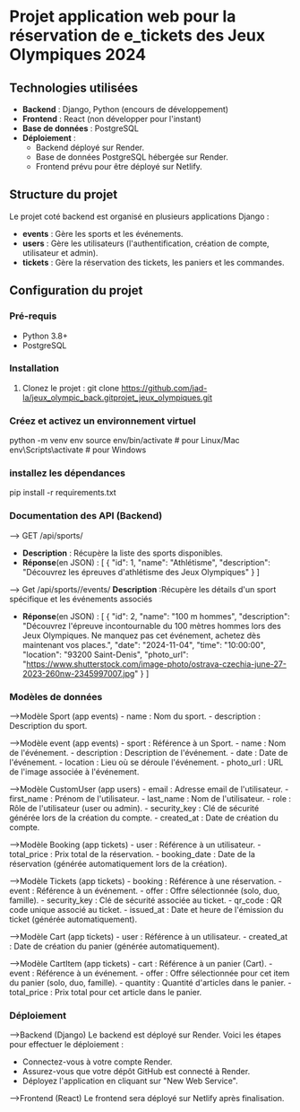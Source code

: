 # Projet application web pour la réservation de e_tickets des Jeux Olympiques 2024 

## Technologies utilisées
- **Backend** : Django, Python (encours de développement)
- **Frontend** : React (non développer pour l'instant)
- **Base de données** : PostgreSQL
- **Déploiement** :
  - Backend déployé sur Render.
  - Base de données PostgreSQL hébergée sur Render.
  - Frontend prévu pour être déployé sur Netlify.


## Structure du projet
Le projet coté backend est organisé en plusieurs applications Django :

- **events** : Gère les sports et les événements.
- **users** : Gère les utilisateurs (l'authentification, création de compte, utilisateur et admin).
- **tickets** : Gère la réservation des tickets, les paniers et les commandes.


## Configuration du projet
### Pré-requis
- Python 3.8+
- PostgreSQL

### Installation
1. Clonez le projet :
   git clone https://github.com/jad-la/jeux_olympic_back.gitprojet_jeux_olympiques.git

### Créez et activez un environnement virtuel 
python -m venv env
source env/bin/activate  # pour Linux/Mac
env\Scripts\activate      # pour Windows

### installez les dépendances
pip install -r requirements.txt

### Documentation des API (Backend)
--> GET /api/sports/
- **Description** : Récupère la liste des sports disponibles.
- **Réponse**(en JSON) :
  [
      {
          "id": 1,
          "name": "Athlétisme",
          "description": "Découvrez les épreuves d'athlétisme des Jeux Olympiques"
      }
  ]

--> Get /api/sports/<id>/events/
**Description** :Récupère les détails d'un sport spécifique et les événements associés
- **Réponse**(en JSON) :
    [
        {
            "id": 2,
            "name": "100 m hommes",
            "description": "Découvrez l'épreuve incontournable du 100 mètres hommes lors des Jeux Olympiques. Ne manquez pas cet événement, achetez dès maintenant vos places.",
            "date": "2024-11-04",
            "time": "10:00:00",
            "location": "93200 Saint-Denis",
            "photo_url": "https://www.shutterstock.com/image-photo/ostrava-czechia-june-27-2023-260nw-2345997007.jpg"
        }
    ]


### Modèles de données
-->Modèle Sport (app events)
    - name : Nom du sport.
    - description : Description du sport.

-->Modèle event (app events)
    - sport : Référence à un Sport.
    - name : Nom de l'événement.
    - description : Description de l'événement.
    - date : Date de l'événement.
    - location : Lieu où se déroule l'événement.
    - photo_url : URL de l'image associée à l'événement.


-->Modèle CustomUser (app users)
    - email : Adresse email de l'utilisateur.
    - first_name : Prénom de l'utilisateur.
    - last_name : Nom de l'utilisateur.
    - role : Rôle de l'utilisateur (user ou admin).
    - security_key : Clé de sécurité générée lors de la création du compte.
    - created_at : Date de création du compte.

-->Modèle Booking (app tickets)
    - user : Référence à un utilisateur.
    - total_price : Prix total de la réservation.
    - booking_date : Date de la réservation (générée automatiquement lors de la création).

-->Modèle Tickets (app tickets)
    - booking : Référence à une réservation.
    - event : Référence à un événement.
    - offer : Offre sélectionnée (solo, duo, famille).
    - security_key : Clé de sécurité associée au ticket.
    - qr_code : QR code unique associé au ticket.
    - issued_at : Date et heure de l'émission du ticket (générée automatiquement).

-->Modèle Cart (app tickets)
    - user : Référence à un utilisateur.
    - created_at : Date de création du panier (générée automatiquement).

-->Modèle CartItem (app tickets)
    - cart : Référence à un panier (Cart).
    - event : Référence à un événement.
    - offer : Offre sélectionnée pour cet item du panier (solo, duo, famille).
    - quantity : Quantité d'articles dans le panier.
    - total_price : Prix total pour cet article dans le panier.


### Déploiement
-->Backend (Django)
Le backend est déployé sur Render. Voici les étapes pour effectuer le déploiement :

- Connectez-vous à votre compte Render.
- Assurez-vous que votre dépôt GitHub est connecté à Render.
- Déployez l'application en cliquant sur "New Web Service".

-->Frontend (React)
Le frontend sera déployé sur Netlify après finalisation.